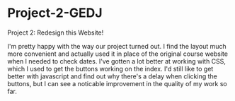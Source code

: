 # Project-2-GEDJ
Project 2: Redesign this Website!

I'm pretty happy with the way our project turned out. I find the layout much more convenient and actually used it in place of the original course website when I needed to check dates. I've gotten a lot better at working with CSS, which I used to get the buttons working on the index. I'd still like to get better with javascript and find out why there's a delay when clicking the buttons, but I can see a noticable improvement in the quality of my work so far.
